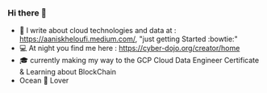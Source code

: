 ### Hi there 👋

 - :notebook: I write about cloud technologies and data at : https://aaniskheloufi.medium.com/, "just getting Started :bowtie:"
 - :computer: At night you find me here :  https://cyber-dojo.org/creator/home 
 - :mortar_board: currently making my way to the GCP Cloud Data Engineer Certificate & Learning about BlockChain 
 -  Ocean :ocean: Lover  
 

<!--
**aniskx/aniskx** is a ✨ _special_ ✨ repository because its `README.md` (this file) appears on your GitHub profile.

Here are some ideas to get you started:

- 🔭 I’m currently working on to get GCP Cloud Data Engineer Certificate
- 
- 🌱 I’m currently learning 
- 👯 I’m looking to collaborate on ...
- 🤔 I’m looking for help with ...
- 💬 Ask me about ...
- 📫 How to reach me: ...
- 😄 Pronouns: ...
- ⚡ Fun fact: ...
-->


<!--
**aniskx/aniskx** is a ✨ _special_ ✨ repository because its `README.md` (this file) appears on your GitHub profile.

Here are some ideas to get you started:

- 🔭 I’m currently working on ...
- 🌱 I’m currently learning ...
- 👯 I’m looking to collaborate on ...
- 🤔 I’m looking for help with ...
- 💬 Ask me about ...
- 📫 How to reach me: ...
- 😄 Pronouns: ...
- ⚡ Fun fact: ...
-->
